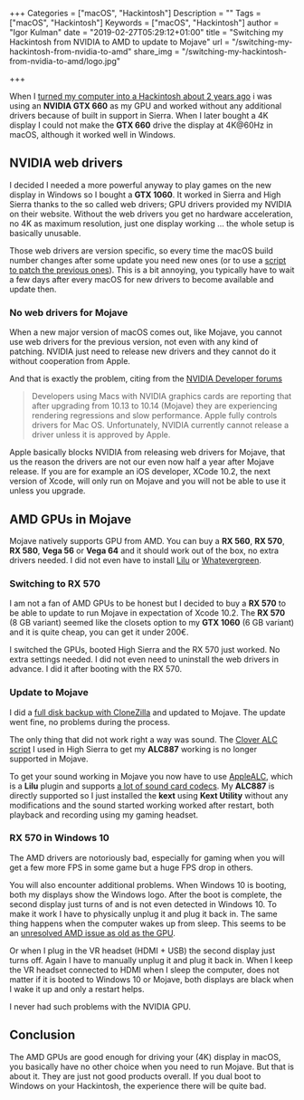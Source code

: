 +++
Categories = ["macOS", "Hackintosh"]
Description = ""
Tags = ["macOS", "Hackintosh"]
Keywords = ["macOS", "Hackintosh"]
author = "Igor Kulman"
date = "2019-02-27T05:29:12+01:00"
title = "Switching my Hackintosh from NVIDIA to AMD to update to Mojave"
url = "/switching-my-hackintosh-from-nvidia-to-amd"
share_img = "/switching-my-hackintosh-from-nvidia-to-amd/logo.jpg"

+++

When I [turned my computer into a Hackintosh about 2 years ago](/my-experience-running-a-hackintosh/) i was using an **NVIDIA GTX 660** as my GPU and worked without any additional drivers because of built in support in Sierra. When I later bought a 4K display I could not make the **GTX 660** drive the display at 4K@60Hz in macOS, although it worked well in Windows. 

## NVIDIA web drivers

I decided I needed a more powerful anyway to play games on the new display in Windows so I bought a **GTX 1060**. It worked in Sierra and High Sierra thanks to the so called web drivers; GPU drivers provided my NVIDIA on their website. Without the web drivers you get no hardware acceleration, no 4K as maximum resolution, just one display working ... the whole setup is basically unusable. 

Those web drivers are version specific, so every time the macOS build number changes after some update you need new ones (or to use a [script to patch the previous ones](https://github.com/Benjamin-Dobell/nvidia-update)). This is a bit annoying, you typically have to wait a few days after every macOS for new drivers to become available and update then. 

### No web drivers for Mojave

When a new major version of macOS comes out, like Mojave, you cannot use web drivers for the previous version, not even with any kind of patching. NVIDIA just need to release new drivers and they cannot do it without cooperation from Apple. 

And that is exactly the problem, citing from the [NVIDIA Developer forums](https://devtalk.nvidia.com/default/topic/1043070/announcements/faq-about-macos-10-14-mojave-nvidia-drivers/)

> Developers using Macs with NVIDIA graphics cards are reporting that after upgrading from 10.13 to 10.14 (Mojave) they are experiencing rendering regressions and slow performance. Apple fully controls drivers for Mac OS. Unfortunately, NVIDIA currently cannot release a driver unless it is approved by Apple.

Apple basically blocks NVIDIA from releasing web drivers for Mojave, that us the reason the drivers are not our even now half a year after Mojave release. If you are for example an iOS developer, XCode 10.2, the next version of Xcode, will only run on Mojave and you will not be able to use it unless you upgrade. 

## AMD GPUs in Mojave

Mojave natively supports GPU from AMD. You can buy a **RX 560**, **RX 570**, **RX 580**, **Vega 56** or **Vega 64** and it should work out of the box, no extra drivers needed. I did not even have to install [Lilu](https://github.com/acidanthera/Lilu) or [Whatevergreen](https://github.com/acidanthera/WhateverGreen).  

### Switching to RX 570

I am not a fan of AMD GPUs to be honest but I decided to buy a **RX 570** to be able to update to run Mojave in expectation of Xcode 10.2. The **RX 570** (8 GB variant) seemed like the closets option to my **GTX 1060** (6 GB variant) and it is quite cheap, you can get it under 200€.

I switched the GPUs, booted High Sierra and the RX 570 just worked. No extra settings needed. I did not even need to uninstall the web drivers in advance. I did it after booting with the RX 570. 

### Update to Mojave

I did a [full disk backup with CloneZilla](/using-clonezilla-for-hackintosh-backups/) and updated to Mojave. The update went fine, no problems during the process. 

The only thing that did not work right a way was sound. The [Clover ALC script](https://github.com/toleda/audio_CloverALC) I used in High Sierra to get my **ALC887** working is no longer supported in Mojave. 

To get your sound working in Mojave you now have to use [AppleALC](https://github.com/acidanthera/AppleALC), which is a **Lilu** plugin and supports [a lot of sound card codecs](https://github.com/acidanthera/AppleALC/wiki/Supported-codecs). My **ALC887** is directly supported so I just installed the **kext** using **Kext Utility** without any modifications and the sound started working worked after restart, both playback and recording using my gaming headset. 

### RX 570 in Windows 10

The AMD drivers are notoriously bad, especially for gaming when you will get a few more FPS in some game but a huge FPS drop in others. 

You will also encounter additional problems. When Windows 10 is booting, both my displays show the Windows logo. After the boot is complete, the second display just turns of and is not even detected in Windows 10. To make it work I have to physically unplug it and plug it back in. The same thing happens when the computer wakes up from sleep. This seems to be an [unresolved AMD issue as old as the GPU](https://community.amd.com/thread/225828).

Or when I plug in the VR headset (HDMI + USB) the second display just turns off. Again I have to manually unplug it and plug it back in. When I keep the VR headset connected to HDMI when I sleep the computer, does not matter if it is booted to Windows 10 or Mojave, both displays are black when I wake it up and only a restart helps. 

I never had such problems with the NVIDIA GPU.

## Conclusion

The AMD GPUs are good enough for driving your (4K) display in macOS, you basically have no other choice when you need to run Mojave. But that is about it. They are just not good products overall. If you dual boot to Windows on your Hackintosh, the experience there will be quite bad. 